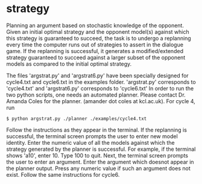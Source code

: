 # strategy
Planning an argument based on stochastic knowledge of the opponent.
 Given an initial optimal strategy and the opponent model(s) against which this strategy is guaranteed to succeed, the task is to undergo a replanning every time the computer runs out of strategies to assert in the dialogue game. If the replanning is successful, it generates a modified/extended strategy guaranteed to succeed against a larger subset of the opponent models as compared to the initial optimal strategy. 
 
The files 'argstrat.py' and 'argstrat6.py' have been specially designed for cycle4.txt and cycle6.txt in the examples folder. 
'argstrat.py' corresponds to 'cycle4.txt' and 'argstrat6.py' corresponds to 'cycle6.txt'
In order to run the two python scripts, one needs an automated planner. Please contact Dr. Amanda Coles for the planner. (amander dot coles at kcl.ac.uk).
For cycle 4, run
```
$ python argstrat.py ./planner ./examples/cycle4.txt
```
Follow the instructions as they appear in the terminal. If the replanning is successful, the terminal screen prompts the user to enter new model identity. Enter the numeric value of all the models against which the strategy generated by the planner is successful. For example, if the terminal shows 'a10', enter 10. Type 100 to quit.
Next, the terminal screen prompts the user to enter an argument. Enter the argument which doesnot appear in the planner output. Press any numeric value if such an argument does not exist.
Follow the same instructions for cycle6.
